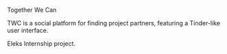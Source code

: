 Together We Can

TWC is a social platform for finding project partners, featuring a Tinder-like user interface.

 Eleks Internship project.
